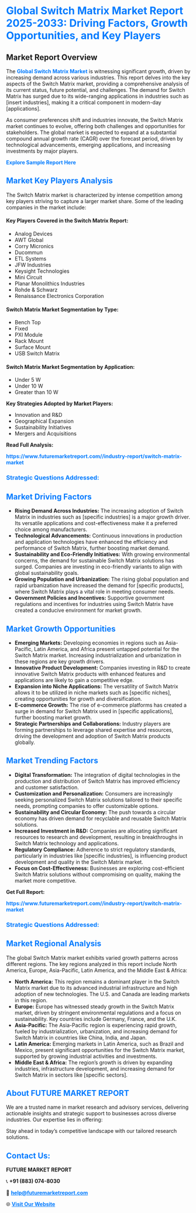 <h1 style="color: #007BFF;">Global Switch Matrix Market Report 2025-2033: Driving Factors, Growth Opportunities, and Key Players</h1>

<section id="overview">
<h2>Market Report Overview</h2>
<p>The <a href="https://www.futuremarketreport.com//industry-report/switch-matrix-market" style="color: #007BFF; text-decoration: none;"><strong>Global Switch Matrix Market</strong></a> is witnessing significant growth, driven by increasing demand across various industries. This report delves into the key aspects of the Switch Matrix market, providing a comprehensive analysis of its current status, future potential, and challenges. The demand for Switch Matrix has surged due to its wide-ranging applications in industries such as [insert industries], making it a critical component in modern-day [applications].</p>
<p>As consumer preferences shift and industries innovate, the Switch Matrix market continues to evolve, offering both challenges and opportunities for stakeholders. The global market is expected to expand at a substantial compound annual growth rate (CAGR) over the forecast period, driven by technological advancements, emerging applications, and increasing investments by major players.</p>
</section>

<section id="overview">
<p><a href="https://www.futuremarketreport.com//request-sample/reportId=47315" style="color: #007BFF; text-decoration: none;"><strong>Explore Sample Report Here</strong></a></p>
</section>

<section id="key-players">
<h2 style="color: #007BFF;">Market Key Players Analysis</h2>
<p>The Switch Matrix market is characterized by intense competition among key players striving to capture a larger market share. Some of the leading companies in the market include:</p>
<h4>Key Players Covered in the Switch Matrix Report:</h4>
<ul><li>Analog Devices</li><li>AWT Global</li><li>Corry Micronics</li><li>Ducommun</li><li>ETL Systems</li><li>JFW Industries</li><li>Keysight Technologies</li><li>Mini Circuit</li><li>Planar Monolithics Industries</li><li>Rohde &amp; Schwarz</li><li>Renaissance Electronics Corporation</li></ul>
<h4>Switch Matrix Market Segmentation by Type:</h4>
<ul><li>Bench Top</li><li>Fixed</li><li>PXI Module</li><li>Rack Mount</li><li>Surface Mount</li><li>USB Switch Matrix</li></ul>

<h4>Switch Matrix Market Segmentation by Application:</h4>
<ul><li>Under 5 W</li><li>Under 10 W</li><li>Greater than 10 W</li></ul>
<p><strong>Key Strategies Adopted by Market Players:</strong></p>
<ul>
<li>Innovation and R&D</li>
<li>Geographical Expansion</li>
<li>Sustainability Initiatives</li>
<li>Mergers and Acquisitions</li>
</ul>
</section>

<section>
<p><strong>Read Full Analysis: </strong></p><a href="https://www.futuremarketreport.com//industry-report/switch-matrix-market" style="color: #007BFF; text-decoration: none;"><strong>https://www.futuremarketreport.com//industry-report/switch-matrix-market</strong></a>
<h3 style="color: #007BFF;">Strategic Questions Addressed:</h3>
</section>

<section id="driving-factors">
<h2 style="color: #007BFF;">Market Driving Factors</h2>
<ul>
<li><strong>Rising Demand Across Industries:</strong> The increasing adoption of Switch Matrix in industries such as [specific industries] is a major growth driver. Its versatile applications and cost-effectiveness make it a preferred choice among manufacturers.</li>
<li><strong>Technological Advancements:</strong> Continuous innovations in production and application technologies have enhanced the efficiency and performance of Switch Matrix, further boosting market demand.</li>
<li><strong>Sustainability and Eco-Friendly Initiatives:</strong> With growing environmental concerns, the demand for sustainable Switch Matrix solutions has surged. Companies are investing in eco-friendly variants to align with global sustainability goals.</li>
<li><strong>Growing Population and Urbanization:</strong> The rising global population and rapid urbanization have increased the demand for [specific products], where Switch Matrix plays a vital role in meeting consumer needs.</li>
<li><strong>Government Policies and Incentives:</strong> Supportive government regulations and incentives for industries using Switch Matrix have created a conducive environment for market growth.</li>
</ul>
</section>

<section id="growth-opportunities">
<h2 style="color: #007BFF;">Market Growth Opportunities</h2>
<ul>
<li><strong>Emerging Markets:</strong> Developing economies in regions such as Asia-Pacific, Latin America, and Africa present untapped potential for the Switch Matrix market. Increasing industrialization and urbanization in these regions are key growth drivers.</li>
<li><strong>Innovative Product Development:</strong> Companies investing in R&D to create innovative Switch Matrix products with enhanced features and applications are likely to gain a competitive edge.</li>
<li><strong>Expansion into Niche Applications:</strong> The versatility of Switch Matrix allows it to be utilized in niche markets such as [specific niches], creating opportunities for growth and diversification.</li>
<li><strong>E-commerce Growth:</strong> The rise of e-commerce platforms has created a surge in demand for Switch Matrix used in [specific applications], further boosting market growth.</li>
<li><strong>Strategic Partnerships and Collaborations:</strong> Industry players are forming partnerships to leverage shared expertise and resources, driving the development and adoption of Switch Matrix products globally.</li>
</ul>
</section>

<section id="trending-factors">
<h2 style="color: #007BFF;">Market Trending Factors</h2>
<ul>
<li><strong>Digital Transformation:</strong> The integration of digital technologies in the production and distribution of Switch Matrix has improved efficiency and customer satisfaction.</li>
<li><strong>Customization and Personalization:</strong> Consumers are increasingly seeking personalized Switch Matrix solutions tailored to their specific needs, prompting companies to offer customizable options.</li>
<li><strong>Sustainability and Circular Economy:</strong> The push towards a circular economy has driven demand for recyclable and reusable Switch Matrix solutions.</li>
<li><strong>Increased Investment in R&D:</strong> Companies are allocating significant resources to research and development, resulting in breakthroughs in Switch Matrix technology and applications.</li>
<li><strong>Regulatory Compliance:</strong> Adherence to strict regulatory standards, particularly in industries like [specific industries], is influencing product development and quality in the Switch Matrix market.</li>
<li><strong>Focus on Cost-Effectiveness:</strong> Businesses are exploring cost-efficient Switch Matrix solutions without compromising on quality, making the market more competitive.</li>
</ul>
</section>

<section>
<p><strong>Get Full Report: </strong></p><a href="https://www.futuremarketreport.com//industry-report/switch-matrix-market" style="color: #007BFF; text-decoration: none;"><strong>https://www.futuremarketreport.com//industry-report/switch-matrix-market</strong></a>
<h3 style="color: #007BFF;">Strategic Questions Addressed:</h3>
</section>


<section id="regional-analysis">
<h2 style="color: #007BFF;">Market Regional Analysis</h2>
<p>The global Switch Matrix market exhibits varied growth patterns across different regions. The key regions analyzed in this report include North America, Europe, Asia-Pacific, Latin America, and the Middle East & Africa:</p>
<ul>
<li><strong>North America:</strong> This region remains a dominant player in the Switch Matrix market due to its advanced industrial infrastructure and high adoption of new technologies. The U.S. and Canada are leading markets in this region.</li>
<li><strong>Europe:</strong> Europe has witnessed steady growth in the Switch Matrix market, driven by stringent environmental regulations and a focus on sustainability. Key countries include Germany, France, and the U.K.</li>
<li><strong>Asia-Pacific:</strong> The Asia-Pacific region is experiencing rapid growth, fueled by industrialization, urbanization, and increasing demand for Switch Matrix in countries like China, India, and Japan.</li>
<li><strong>Latin America:</strong> Emerging markets in Latin America, such as Brazil and Mexico, present significant opportunities for the Switch Matrix market, supported by growing industrial activities and investments.</li>
<li><strong>Middle East & Africa:</strong> The region’s growth is driven by expanding industries, infrastructure development, and increasing demand for Switch Matrix in sectors like [specific sectors].</li>
</ul>
</section>

<footer>
<h2 style="color: #007BFF;">About FUTURE MARKET REPORT</h2>
<p>We are a trusted name in market research and advisory services, delivering actionable insights and strategic support to businesses across diverse industries. Our expertise lies in offering:</p>

<p>Stay ahead in today’s competitive landscape with our tailored research solutions.</p>

<h2 style="color: #007BFF;">Contact Us:</h2>
<p><strong>FUTURE MARKET REPORT</strong></p>
<p>📞 <strong>+91 (883) 074-8030</strong></p>
<p>📧 <strong><a href="mailto:help@futuremarketreport.com" style="color: #007BFF;">help@futuremarketreport.com</a></strong></p>
<p>🌐 <strong><a href="https://www.futuremarketreport.com/" style="color: #007BFF;">Visit Our Website</a></strong></p>
</footer>